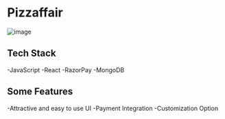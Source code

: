 # Pizzaffair


![image](https://user-images.githubusercontent.com/88723277/205635564-1225d25a-467d-4ce2-8cea-7796509277c4.png)

## Tech Stack

-JavaScript
-React
-RazorPay
-MongoDB

## Some Features

-Attractive and easy to use UI
-Payment Integration
-Customization Option
